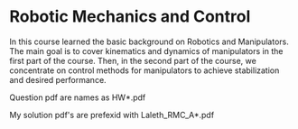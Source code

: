 # Robotic Mechanics and Control


In this  course  learned  the  basic  background  on  Robotics  and Manipulators. The main goal is to cover kinematics and dynamics of manipulators  in  the  first  part  of  the  course.  Then,  in  the  second  part  of  the course,  we  concentrate  on  control  methods  for  manipulators  to  achieve stabilization  and  desired performance.

Question pdf are names as HW*.pdf

My solution pdf's are prefexid with Laleth_RMC_A*.pdf
